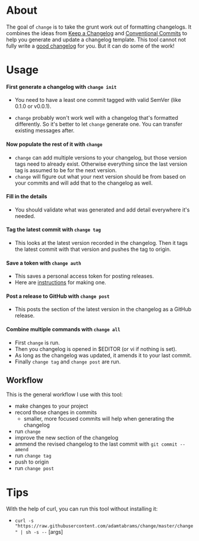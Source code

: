 # About

The goal of `change` is to take the grunt work out of formatting changelogs. It combines the ideas from
[Keep a Changelog](https://keepachangelog.com/en/1.0.0/)
and [Conventional Commits](https://www.conventionalcommits.org/en/v1.0.0/)
to help you generate and update a changelog template.
This tool cannot not fully write a [good changelog](https://keepachangelog.com/en/1.0.0/#bad-practices) for you.
But it can do some of the work!


# Usage

#### First generate a changelog with `change init`
* You need to have a least one commit tagged with valid SemVer (like 0.1.0 or v0.0.1).

* `change` probably won't work well with a changelog that's formatted differently.
So it's better to let `change` generate one. You can transfer existing messages after.

#### Now populate the rest of it with `change`
* `change` can add multiple versions to your changelog, but those version tags need to already exist.
Otherwise everything since the last version tag is assumed to be for the next version.
* `change` will figure out what your next version should be from based on your commits and will add that to the changelog as well.

#### Fill in the details
* You should validate what was generated and add detail everywhere it's needed.

#### Tag the latest commit with `change tag`
* This looks at the latest version recorded in the changelog.
Then it tags the latest commit with that version and pushes the tag to origin.

#### Save a token with `change auth`
* This saves a personal access token for posting releases.
* Here are [instructions](https://help.github.com/en/github/authenticating-to-github/creating-a-personal-access-token-for-the-command-line#creating-a-token) for making one.

#### Post a release to GitHub with `change post`
* This posts the section of the latest version in the changelog as a GitHub release.

#### Combine multiple commands with `change all`
* First `change` is run.
* Then you changelog is opened in $EDITOR (or vi if nothing is set).
* As long as the changelog was updated, it amends it to your last commit.
* Finally `change tag` and `change post` are run.


## Workflow

This is the general workflow I use with this tool:
* make changes to your project
* record those changes in commits
    * smaller, more focused commits will help when generating the changelog
* run `change`
* improve the new section of the changelog
* ammend the revised changelog to the last commit with `git commit --amend`
* run `change tag`
* push to origin
* run `change post`


# Tips

With the help of curl, you can run this tool without installing it:
* `curl -s "https://raw.githubusercontent.com/adamtabrams/change/master/change" | sh -s --` [args]

